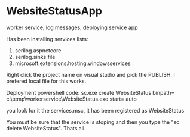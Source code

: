 # WebsiteStatusApp
worker service, log messages, deploying service app

Has been installing services lists:
1) serilog.aspnetcore
2) serilog.sinks.file
3) microsoft.extensions.hosting.windowsservices

Right click the project name on visual studio and pick the PUBLISH.
I prefered local file for this works.

Deployment powershell code:
sc.exe create WebsiteStatus binpath= c:\temp\workerservice\WebsiteStatus.exe start= auto

you look for it the services.msc, it has been registered as WebsiteStatus

You must be sure that the service is stoping and then you type the "sc delete WebsiteStatus". Thats all.
